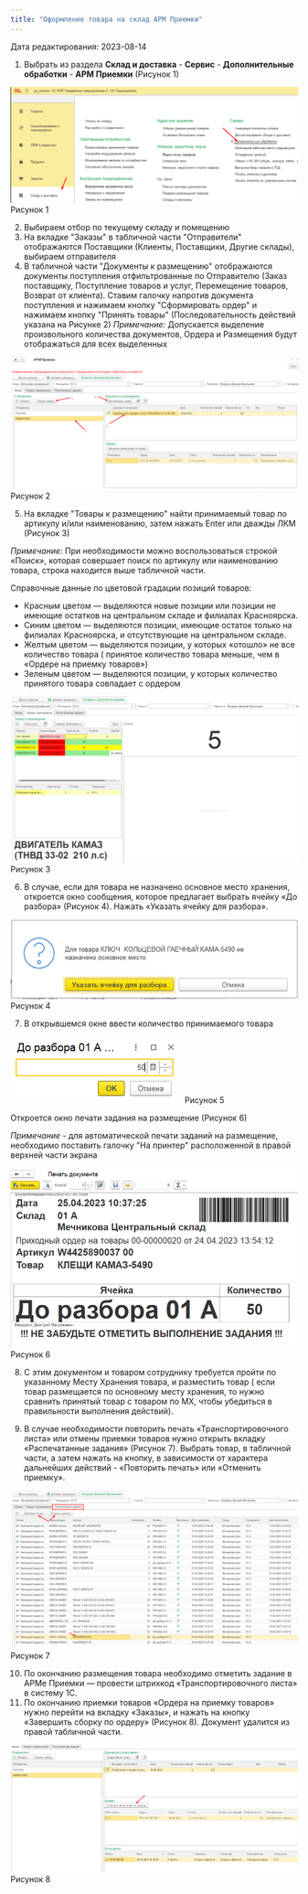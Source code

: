 ```yaml
---
title: "Оформление товара на склад АРМ Приемки"
---
```

Дата редактирования: 2023-08-14

1. Выбрать из раздела **Склад и доставка** - **Сервис** - **Дополнительные обработки** - **АРМ Приемки** (Рисунок 1)

![](ERP/_attach/АРМ%20Приемки%201.png)
Рисунок 1

2. Выбираем отбор по текущему складу и помещению
3. На вкладке "Заказы" в табличной части "Отправители" отображаются Поставщики (Клиенты, Поставщики, Другие склады), выбираем отправителя
4. В табличной части "Документы к размещению" отображаются документы поступления отфильтрованные по Отправителю (Заказ поставщику, Поступление товаров и услуг, Перемещение товаров, Возврат от клиента). Ставим галочку напротив документа поступления и нажимаем кнопку "Сформировать ордер" и нажимаем кнопку "Принять товары" (Последовательность действий указана на Рисунке 2)
_Примечание:_ Допускается выделение произвольного количества документов, Ордера и Размещения будут отображаться для всех выделенных

![](ERP/_attach/АРМ%20Приемки%202.png)
Рисунок 2

5. На вкладке "Товары к размещению" найти принимаемый товар по артикулу и/или наименованию, затем нажать Enter или дважды ЛКМ (Рисунок 3)

_Примечание:_ При необходимости можно воспользоваться строкой «Поиск», которая совершает поиск по артикулу или наименованию товара, строка находится выше табличной части.

Справочные данные по цветовой градации позиций товаров:

-   Красным цветом — выделяются новые позиции или позиции не имеющие остатков на центральном складе и филиалах Красноярска.
-   Синим цветом — выделяются позиции, имеющие остаток только на филиалах Красноярска, и отсутствующие на центральном складе.
-   Желтым цветом — выделяются позиции, у которых «отошло» не все количество товара ( принятое количество товара меньше, чем в «Ордере на приемку товаров»)
-   Зеленым цветом — выделяются позиции, у которых количество принятого товара совпадает с ордером

![](ERP/_attach/АРМ%20Приемки%205.png)
Рисунок 3

6. В случае, если для товара не назначено основное место хранения, откроется окно сообщения, которое предлагает выбрать ячейку «До разбора» (Рисунок 4). Нажать «Указать ячейку для разбора». 

![](ERP/_attach/АРМ%20Приемки%203.png)
Рисунок 4

7. В открывшемся окне ввести количество принимаемого товара

![](ERP/_attach/АРМ%20Приемки%206.png)
Рисунок 5

Откроется окно печати задания на размещение (Рисунок 6)

_Примечание_ - для автоматической печати заданий на размещение, необходимо поставить галочку "На принтер" расположенной в правой верхней части экрана

![](ERP/_attach/АРМ%20Приемки%204.png)
Рисунок 6

8. С этим документом и товаром сотруднику требуется пройти по указанному Месту Хранения товара, и разместить товар ( если товар размещается по основному месту хранения, то нужно сравнить принятый товар с товаром по МХ, чтобы убедиться в правильности выполнения действий).

9. В случае необходимости повторить печать «Транспортировочного листа» или отмены приемки товаров нужно открыть вкладку «Распечатанные задания» (Рисунок 7). Выбрать товар, в табличной части, а затем нажать на кнопку, в зависимости от характера дальнейших действий - «Повторить печать» или «Отменить приемку».

![](ERP/_attach/АРМ%20Приемки%207.png)
Рисунок 7

10.  По окончанию размещения товара необходимо отметить задание в АРМе Приемки — провести штрихкод «Транспортировочного листа» в систему 1С.
11.  По окончанию приемки товаров «Ордера на приемку товаров» нужно перейти на вкладку «Заказы», и нажать на кнопку «Завершить сборку по ордеру» (Рисунок 8). Документ удалится из правой табличной части.

![](ERP/_attach/АРМ%20Приемки%208.png)
Рисунок 8